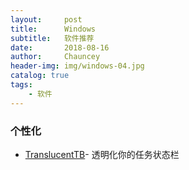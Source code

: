 ```yaml
---
layout:     post   				    
title:      Windows 				
subtitle:   软件推荐 
date:       2018-08-16 				
author:     Chauncey 						
header-img: img/windows-04.jpg
catalog: true 						
tags:							
    - 软件
---
```

### 个性化

- [TranslucentTB](https://github.com/TranslucentTB/TranslucentTB)- 透明化你的任务状态栏
